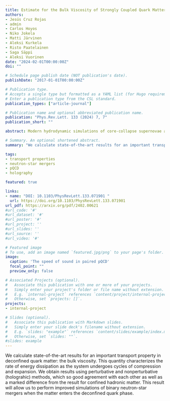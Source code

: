 ```yaml
---
title: Estimate for the Bulk Viscosity of Strongly Coupled Quark Matter Using Perturbative QCD and Holography
authors:
- Jesús Cruz Rojas
- admin
- Carlos Hoyos
- Niko Jokela
- Matti Järvinen
- Aleksi Kurkela
- Risto Paatelainen
- Saga Säppi
- Aleksi Vuorinen
date: "2024-02-01T00:00:00Z"
doi: ""

# Schedule page publish date (NOT publication's date).
publishDate: "2017-01-01T00:00:00Z"

# Publication type.
# Accepts a single type but formatted as a YAML list (for Hugo requirements).
# Enter a publication type from the CSL standard.
publication_types: ["article-journal"]

# Publication name and optional abbreviated publication name.
publication: "Phys.Rev.Lett. 133 (2024) 7, 7"
publication_short: ""

abstract: Modern hydrodynamic simulations of core-collapse supernovae and neutron-star mergers require knowledge not only of the equilibrium properties of strongly interacting matter, but also of the system’s response to perturbations, encoded in various transport coefficients. Using perturbative and holographic tools, we derive here an improved weak-coupling and a new strong-coupling result for the most important transport coefficient of unpaired quark matter, its bulk viscosity. These results are combined in a simple analytic pocket formula for the quantity that is rooted in perturbative quantum chromodynamics at high densities but takes into account nonperturbative holographic input at neutron-star densities, where the system is strongly coupled. This expression can be used in the modeling of unpaired quark matter at astrophysically relevant temperatures and densities.

# Summary. An optional shortened abstract.
summary: "We calculate state-of-the-art results for an important transport property in deconfined quark matter: the bulk viscosity."

tags:
- transport properties
- neutron-star mergers
- pQCD
- holography

featured: true

links:
- name: "DOI: 10.1103/PhysRevLett.133.071901 "
  url: https://doi.org/10.1103/PhysRevLett.133.071901
url_pdf: https://arxiv.org/pdf/2402.00621
#url_code: '#'
#url_dataset: '#'
#url_poster: '#'
#url_project: ''
#url_slides: ''
#url_source: ''
#url_video: '#'

# Featured image
# To use, add an image named `featured.jpg/png` to your page's folder. 
image:
  caption: 'The speed of sound in paired pQCD'
  focal_point: ""
  preview_only: false

# Associated Projects (optional).
#   Associate this publication with one or more of your projects.
#   Simply enter your project's folder or file name without extension.
#   E.g. `internal-project` references `content/project/internal-project/index.md`.
#   Otherwise, set `projects: []`.
projects:
- internal-project

# Slides (optional).
#   Associate this publication with Markdown slides.
#   Simply enter your slide deck's filename without extension.
#   E.g. `slides: "example"` references `content/slides/example/index.md`.
#   Otherwise, set `slides: ""`.
#slides: example
---
```


We calculate state-of-the-art results for an important transport property in deconfined quark matter: the bulk viscosity. This quantity characterizes the rate of energy dissipation as the system undergoes cycles of compression and expansion. We obtain results using perturbative and nonperturbative (holograhic) methods, which so good agreement with each other as well as a marked difference from the result for confined hadronic matter. This result will allow us to perform improved simulations of binary neutron-star mergers when the matter enters the deconfined quark phase.


